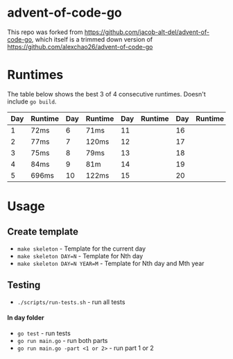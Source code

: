 # advent-of-code-go

This repo was forked from https://github.com/jacob-alt-del/advent-of-code-go, which itself is a trimmed down version of https://github.com/alexchao26/advent-of-code-go

# Runtimes
The table below shows the best 3 of 4 consecutive runtimes. Doesn't include `go build`.

| Day | Runtime | Day | Runtime | Day | Runtime | Day | Runtime | Day | Runtime |
|-----|---------|-----|---------|-----|---------|-----|---------|-----|---------|
| 1   | 72ms    | 6   | 71ms    | 11  |         | 16  |         | 21  |         |
| 2   | 77ms    | 7   | 120ms   | 12  |         | 17  |         | 22  |         |
| 3   | 75ms    | 8   | 79ms    | 13  |         | 18  |         | 23  |         |
| 4   | 84ms    | 9   | 81m     | 14  |         | 19  |         | 24  |         |
| 5   | 696ms   | 10  | 122ms   | 15  |         | 20  |         | 25  |         |

# Usage

## Create template
* `make skeleton` - Template for the current day
* `make skeleton DAY=N` -  Template for Nth day
* `make skeleton DAY=N YEAR=M` - Template for Nth day and Mth year

## Testing
* `./scripts/run-tests.sh` - run all tests

#### In day folder
* `go test` - run tests
* `go run main.go` - run both parts
* `go run main.go -part <1 or 2>` - run part 1 or 2
